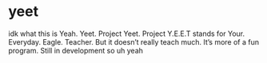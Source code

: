 # yeet
idk what this is
Yeah. Yeet. Project Yeet.
Project Y.E.E.T stands for Your. Everyday. Eagle. Teacher.
But it doesn’t really teach much. It’s more of a fun program.
Still in development so uh yeah
